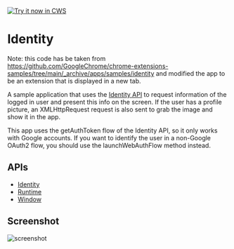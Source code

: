 <a target="_blank" href="https://chrome.google.com/webstore/detail/oficlfehfenioickohognhdhmmcpceil">![Try it now in CWS](https://raw.github.com/GoogleChrome/chrome-extensions-samples/master/apps/tryitnowbutton.png "Click here to install this sample from the Chrome Web Store")</a>


# Identity

Note: this code has be taken from 
https://github.com/GoogleChrome/chrome-extensions-samples/tree/main/_archive/apps/samples/identity
and modified the app to be an extension that is displayed in a new tab.

A sample application that uses the
[Identity API](https://developer.chrome.com/apps/identity.html) to
request information of the logged in user and present this info on the screen.
If the user has a profile picture, an XMLHttpRequest request is also sent to
grab the image and show it in the app.

This app uses the getAuthToken flow of the Identity API, so it only works with
Google accounts. If you want to identify the user in a non-Google OAuth2 flow,
you should use the launchWebAuthFlow method instead.

## APIs

* [Identity](http://developer.chrome.com/apps/app.identity.html)
* [Runtime](http://developer.chrome.com/apps/app.runtime.html)
* [Window](http://developer.chrome.com/apps/app.window.html)


## Screenshot
![screenshot](/apps/samples/identity/assets/screenshot_1280_800.png)
